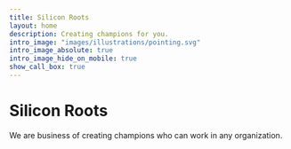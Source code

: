 ```yaml
---
title: Silicon Roots
layout: home
description: Creating champions for you.
intro_image: "images/illustrations/pointing.svg"
intro_image_absolute: true
intro_image_hide_on_mobile: true
show_call_box: true
---
```


# Silicon Roots

We are business of creating champions who can work in any organization.
